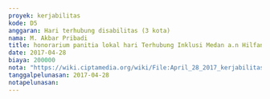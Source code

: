 ```yaml
---
proyek: kerjabilitas
kode: D5
anggaran: Hari terhubung disabilitas (3 kota)
nama: M. Akbar Pribadi
title: honorarium panitia lokal hari Terhubung Inklusi Medan a.n Hilfani Shaliha
date: 2017-04-28
biaya: 200000
nota: "https://wiki.ciptamedia.org/wiki/File:April_28_2017_kerjabilitas_D5_fee_relawan_2_akbar.jpg"
tanggalpelunasan: 2017-04-28
notapelunasan:
---
```

